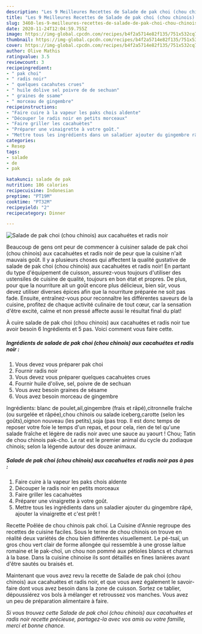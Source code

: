 ```yaml
---
description: "Les 9 Meilleures Recettes de Salade de pak choi (chou chinois) aux cacahuétes et radis noir"
title: "Les 9 Meilleures Recettes de Salade de pak choi (chou chinois) aux cacahuétes et radis noir"
slug: 3460-les-9-meilleures-recettes-de-salade-de-pak-choi-chou-chinois-aux-cacahuetes-et-radis-noir
date: 2020-11-24T12:04:59.755Z
image: https://img-global.cpcdn.com/recipes/b4f2a5714e82f135/751x532cq70/salade-de-pak-choi-chou-chinois-aux-cacahuetes-et-radis-noir-photo-principale-de-la-recette.jpg
thumbnail: https://img-global.cpcdn.com/recipes/b4f2a5714e82f135/751x532cq70/salade-de-pak-choi-chou-chinois-aux-cacahuetes-et-radis-noir-photo-principale-de-la-recette.jpg
cover: https://img-global.cpcdn.com/recipes/b4f2a5714e82f135/751x532cq70/salade-de-pak-choi-chou-chinois-aux-cacahuetes-et-radis-noir-photo-principale-de-la-recette.jpg
author: Olive Mathis
ratingvalue: 3.5
reviewcount: 3
recipeingredient:
- " pak choi"
- " radis noir"
- " quelques cacahutes crues"
- " huile dolive sel poivre de de sechuan"
- " graines de ssame"
- " morceau de gingembre"
recipeinstructions:
- "Faire cuire à la vapeur les paks chois aldente"
- "Découper le radis noir en petits morceaux"
- "Faire griller les cacahuètes"
- "Préparer une vinaigrette à votre goût."
- "Mettre tous les ingrédients dans un saladier ajouter du gingembre râpé, ajouter la vinaigrette et c&#39;est prêt !"
categories:
- Resep
tags:
- salade
- de
- pak

katakunci: salade de pak 
nutrition: 186 calories
recipecuisine: Indonesian
preptime: "PT19M"
cooktime: "PT32M"
recipeyield: "2"
recipecategory: Dinner

---
```



![Salade de pak choi (chou chinois) aux cacahuétes et radis noir](https://img-global.cpcdn.com/recipes/b4f2a5714e82f135/751x532cq70/salade-de-pak-choi-chou-chinois-aux-cacahuetes-et-radis-noir-photo-principale-de-la-recette.jpg)

Beaucoup de gens ont peur de commencer à cuisiner salade de pak choi (chou chinois) aux cacahuétes et radis noir de peur que la cuisine n'ait mauvais goût. Il y a plusieurs choses qui affectent la qualité gustative de salade de pak choi (chou chinois) aux cacahuétes et radis noir! En partant du type d'équipement de cuisson, assurez-vous toujours d'utiliser des ustensiles de cuisine de qualité, toujours en bon état et propres. De plus, pour que la nourriture ait un goût encore plus délicieux, bien sûr, vous devez utiliser diverses épices afin que la nourriture préparée ne soit pas fade. Ensuite, entraînez-vous pour reconnaître les différentes saveurs de la cuisine, profitez de chaque activité culinaire de tout cœur, car la sensation d'être excité, calme et non pressé affecte aussi le résultat final du plat!

<!--inarticleads1-->

À cuire salade de pak choi (chou chinois) aux cacahuétes et radis noir tue avoir besoin 6 Ingrédients et 5 pas. Voici comment vous faire cette.

##### Ingrédients de salade de pak choi (chou chinois) aux cacahuétes et radis noir :

1. Vous devez vous préparer  pak choi
1. Fournir  radis noir
1. Vous devez vous préparer  quelques cacahuètes crues
1. Fournir  huile d&#39;olive, sel, poivre de de sechuan
1. Vous avez besoin  graines de sésame
1. Vous avez besoin  morceau de gingembre


Ingrédients: blanc de poulet,ail,gingembre (frais et râpé),citronnelle fraîche (ou surgelée et râpée),chou chinois ou salade iceberg,carotte (selon les goûts),oignon nouveau (les petits),soja (pas trop. Il est donc temps de reposer votre foie le temps d&#39;un repas, et pour cela, rien de tel qu&#39;une salade fraîche et légère de radis noir avec une sauce au yaourt ! Chou; Tatin de chou chinois pak-cho. Le rat est le premier animal du cycle du zodiaque chinois; selon la légende autour des douze animaux. 

<!--inarticleads2-->

##### Salade de pak choi (chou chinois) aux cacahuétes et radis noir pas à pas :

1. Faire cuire à la vapeur les paks chois aldente
1. Découper le radis noir en petits morceaux
1. Faire griller les cacahuètes
1. Préparer une vinaigrette à votre goût.
1. Mettre tous les ingrédients dans un saladier ajouter du gingembre râpé, ajouter la vinaigrette et c&#39;est prêt !


Recette Poêlée de chou chinois pak choï. La Cuisine d&#39;Annie regroupe des recettes de cuisine faciles. Sous le terme de chou chinois on trouve en réalité deux variétés de chou bien différentes visuellement. Le pé-tsaï, un gros chou vert clair de forme allongée qui ressemble à une grosse laitue romaine et le pak-choï, un chou non pommé aux pétioles blancs et charnus à la base. Dans la cuisine chinoise ils sont détaillés en fines lanières avant d&#39;être sautés ou braisés et. 

<!--inarticleads1-->

<p>
Maintenant que vous avez revu la recette de Salade de pak choi (chou chinois) aux cacahuétes et radis noir, et que vous avez également le savoir-faire dont vous avez besoin dans la zone de cuisson. Sortez ce tablier, dépoussiérez vos bols à mélanger et retroussez vos manches. Vous avez un peu de préparation alimentaire à faire.
</p>

<p>
<i>Si vous trouvez cette Salade de pak choi (chou chinois) aux cacahuétes et radis noir recette précieuse, partagez-la avec vos amis ou votre famille, merci et bonne chance.</i>
</p>
